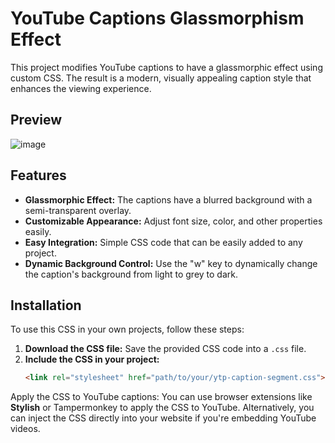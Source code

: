 # YouTube Captions Glassmorphism Effect

This project modifies YouTube captions to have a glassmorphic effect using custom CSS. The result is a modern, visually appealing caption style that enhances the viewing experience.

## Preview

![image](https://github.com/srivatsavsurya/glassmorphic-youtube-captions/assets/109732969/80dffcbc-ab62-4d76-b3b8-0f274081c0dd)


## Features

- **Glassmorphic Effect:** The captions have a blurred background with a semi-transparent overlay.
- **Customizable Appearance:** Adjust font size, color, and other properties easily.
- **Easy Integration:** Simple CSS code that can be easily added to any project.
- **Dynamic Background Control:** Use the "w" key to dynamically change the caption's background from light to grey to dark.

## Installation

To use this CSS in your own projects, follow these steps:

1. **Download the CSS file:** Save the provided CSS code into a `.css` file.
2. **Include the CSS in your project:**
   ```html
   <link rel="stylesheet" href="path/to/your/ytp-caption-segment.css">
   
Apply the CSS to YouTube captions:
You can use browser extensions like **Stylish** or Tampermonkey to apply the CSS to YouTube.
Alternatively, you can inject the CSS directly into your website if you're embedding YouTube videos.

